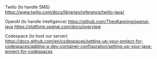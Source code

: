 
Twilio (to handle SMS)
https://www.twilio.com/docs/libraries/reference/twilio-java/

OpenAI (to handle intelligence)
https://github.com/TheoKanning/openai-java
https://platform.openai.com/docs/overview

Codespace (to host our server)
https://docs.github.com/en/codespaces/setting-up-your-project-for-codespaces/adding-a-dev-container-configuration/setting-up-your-java-project-for-codespaces
